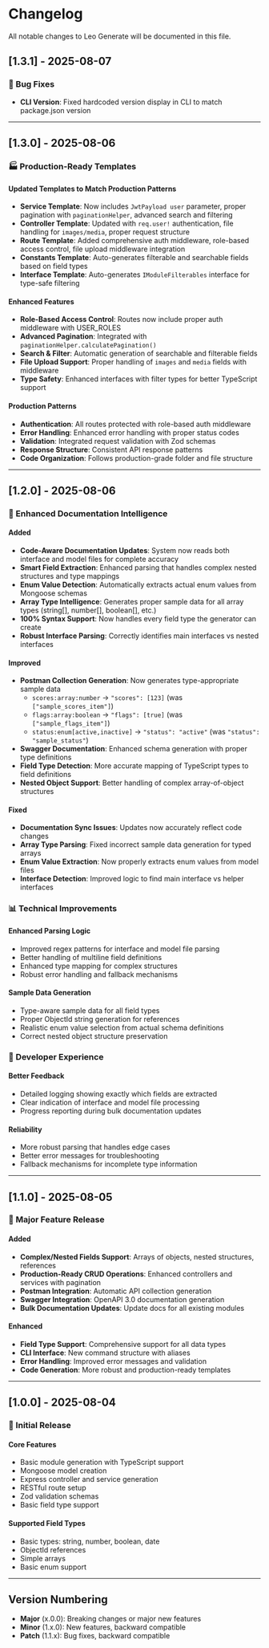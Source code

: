 # Changelog

All notable changes to Leo Generate will be documented in this file.

## [1.3.1] - 2025-08-07

### 🔧 Bug Fixes
- **CLI Version**: Fixed hardcoded version display in CLI to match package.json version

---

## [1.3.0] - 2025-08-06

### 🏭 Production-Ready Templates

#### Updated Templates to Match Production Patterns
- **Service Template**: Now includes `JwtPayload user` parameter, proper pagination with `paginationHelper`, advanced search and filtering
- **Controller Template**: Updated with `req.user!` authentication, file handling for `images/media`, proper request structure
- **Route Template**: Added comprehensive auth middleware, role-based access control, file upload middleware integration
- **Constants Template**: Auto-generates filterable and searchable fields based on field types
- **Interface Template**: Auto-generates `IModuleFilterables` interface for type-safe filtering

#### Enhanced Features
- **Role-Based Access Control**: Routes now include proper auth middleware with USER_ROLES
- **Advanced Pagination**: Integrated with `paginationHelper.calculatePagination()`
- **Search & Filter**: Automatic generation of searchable and filterable fields
- **File Upload Support**: Proper handling of `images` and `media` fields with middleware
- **Type Safety**: Enhanced interfaces with filter types for better TypeScript support

#### Production Patterns
- **Authentication**: All routes protected with role-based auth middleware
- **Error Handling**: Enhanced error handling with proper status codes
- **Validation**: Integrated request validation with Zod schemas
- **Response Structure**: Consistent API response patterns
- **Code Organization**: Follows production-grade folder and file structure

---

## [1.2.0] - 2025-08-06

### 🧠 Enhanced Documentation Intelligence

#### Added
- **Code-Aware Documentation Updates**: System now reads both interface and model files for complete accuracy
- **Smart Field Extraction**: Enhanced parsing that handles complex nested structures and type mappings
- **Enum Value Detection**: Automatically extracts actual enum values from Mongoose schemas
- **Array Type Intelligence**: Generates proper sample data for all array types (string[], number[], boolean[], etc.)
- **100% Syntax Support**: Now handles every field type the generator can create
- **Robust Interface Parsing**: Correctly identifies main interfaces vs nested interfaces

#### Improved
- **Postman Collection Generation**: Now generates type-appropriate sample data
  - `scores:array:number` → `"scores": [123]` (was `["sample_scores_item"]`)
  - `flags:array:boolean` → `"flags": [true]` (was `["sample_flags_item"]`)
  - `status:enum[active,inactive]` → `"status": "active"` (was `"status": "sample_status"`)
- **Swagger Documentation**: Enhanced schema generation with proper type definitions
- **Field Type Detection**: More accurate mapping of TypeScript types to field definitions
- **Nested Object Support**: Better handling of complex array-of-object structures

#### Fixed
- **Documentation Sync Issues**: Updates now accurately reflect code changes
- **Array Type Parsing**: Fixed incorrect sample data generation for typed arrays
- **Enum Value Extraction**: Now properly extracts enum values from model files
- **Interface Detection**: Improved logic to find main interface vs helper interfaces

### 📊 Technical Improvements

#### Enhanced Parsing Logic
- Improved regex patterns for interface and model file parsing
- Better handling of multiline field definitions
- Enhanced type mapping for complex structures
- Robust error handling and fallback mechanisms

#### Sample Data Generation
- Type-aware sample data for all field types
- Proper ObjectId string generation for references
- Realistic enum value selection from actual schema definitions
- Correct nested object structure preservation

### 🔧 Developer Experience

#### Better Feedback
- Detailed logging showing exactly which fields are extracted
- Clear indication of interface and model file processing
- Progress reporting during bulk documentation updates

#### Reliability
- More robust parsing that handles edge cases
- Better error messages for troubleshooting
- Fallback mechanisms for incomplete type information

---

## [1.1.0] - 2025-08-05

### 🚀 Major Feature Release

#### Added
- **Complex/Nested Fields Support**: Arrays of objects, nested structures, references
- **Production-Ready CRUD Operations**: Enhanced controllers and services with pagination
- **Postman Integration**: Automatic API collection generation
- **Swagger Integration**: OpenAPI 3.0 documentation generation
- **Bulk Documentation Updates**: Update docs for all existing modules

#### Enhanced
- **Field Type Support**: Comprehensive support for all data types
- **CLI Interface**: New command structure with aliases
- **Error Handling**: Improved error messages and validation
- **Code Generation**: More robust and production-ready templates

---

## [1.0.0] - 2025-08-04

### 🎉 Initial Release

#### Core Features
- Basic module generation with TypeScript support
- Mongoose model creation
- Express controller and service generation
- RESTful route setup
- Zod validation schemas
- Basic field type support

#### Supported Field Types
- Basic types: string, number, boolean, date
- ObjectId references
- Simple arrays
- Basic enum support

---

## Version Numbering

- **Major** (x.0.0): Breaking changes or major new features
- **Minor** (1.x.0): New features, backward compatible
- **Patch** (1.1.x): Bug fixes, backward compatible